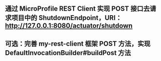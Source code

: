 ## 通过 MicroProfile REST Client 实现 POST 接⼝去请求项⽬中的 ShutdownEndpoint，URI： http://127.0.0.1:8080/actuator/shutdown
## 可选：完善 my-rest-client 框架 POST ⽅法，实现 DefaultInvocationBuilder#buildPost ⽅法